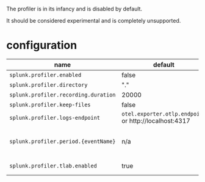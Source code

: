 
The profiler is in its infancy and is disabled by default.

It should be considered experimental and is completely unsupported.

# configuration

| name                                | default                | description                               |
|-------------------------------------|------------------------|-------------------------------------------|
|`splunk.profiler.enabled`            | false                  | set to true to enable the profiler        |
|`splunk.profiler.directory`          | "."                    | location of jfr files                     |
|`splunk.profiler.recording.duration` | 20000                  | number of milliseconds per recording unit |
|`splunk.profiler.keep-files`         | false                  | leave JFR files on disk id `true`         |
|`splunk.profiler.logs-endpoint`      | `otel.exporter.otlp.endpoint` or http://localhost:4317  | where to send OTLP logs                   |
|`splunk.profiler.period.{eventName}` | n/a                    | customize period (in ms) for a specific jfr event. For example, to set the ThreadDump frequency to 1s (100ms): `-Dsplunk.profiler.period.threaddump=1000` |
|`splunk.profiler.tlab.enabled`       | true                   | set to `false` to disable TLAB memory events |
